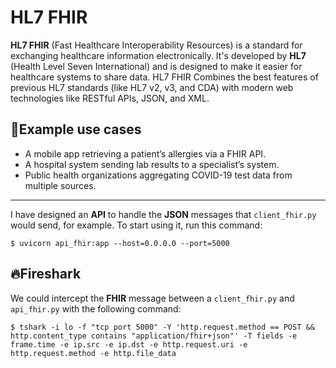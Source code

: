 HL7 FHIR
==============
**HL7 FHIR** (Fast Healthcare Interoperability Resources) is a standard for exchanging healthcare information electronically. It's developed by **HL7** (Health Level Seven International) and is designed to make it easier for healthcare systems to share data. HL7 FHIR Combines the best features of previous HL7 standards (like HL7 v2, v3, and CDA) with modern web technologies like RESTful APIs, JSON, and XML.

## 🏥Example use cases
- A mobile app retrieving a patient’s allergies via a FHIR API.
- A hospital system sending lab results to a specialist’s system.
- Public health organizations aggregating COVID-19 test data from multiple sources.

---

I have designed an **API** to handle the **JSON** messages that `client_fhir.py` would send, for example.
To start using it, run this command:
```
$ uvicorn api_fhir:app --host=0.0.0.0 --port=5000
```

## 🔥Fireshark
We could intercept the **FHIR** message between a `client_fhir.py` and `api_fhir.py` with the following command:
```
$ tshark -i lo -f "tcp port 5000" -Y 'http.request.method == POST && http.content_type contains "application/fhir+json"' -T fields -e frame.time -e ip.src -e ip.dst -e http.request.uri -e http.request.method -e http.file_data
```